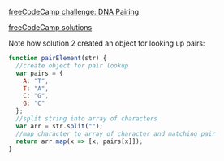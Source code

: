[freeCodeCamp challenge: DNA Pairing](https://www.freecodecamp.org/learn/javascript-algorithms-and-data-structures/intermediate-algorithm-scripting/dna-pairing)

[freeCodeCamp solutions](https://forum.freecodecamp.org/t/freecodecamp-challenge-guide-dna-pairing/16009)

Note how solution 2 created an object for looking up pairs:
```js
function pairElement(str) {
  //create object for pair lookup
  var pairs = {
    A: "T",
    T: "A",
    C: "G",
    G: "C"
  };
  //split string into array of characters
  var arr = str.split("");
  //map character to array of character and matching pair
  return arr.map(x => [x, pairs[x]]);
}
```
